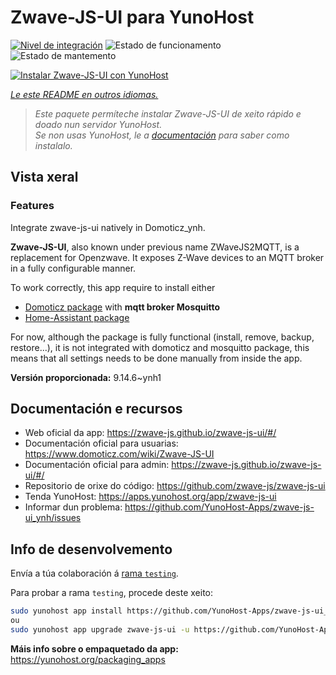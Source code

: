 <!--
NOTA: Este README foi creado automáticamente por <https://github.com/YunoHost/apps/tree/master/tools/readme_generator>
NON debe editarse manualmente.
-->

# Zwave-JS-UI para YunoHost

[![Nivel de integración](https://dash.yunohost.org/integration/zwave-js-ui.svg)](https://ci-apps.yunohost.org/ci/apps/zwave-js-ui/) ![Estado de funcionamento](https://ci-apps.yunohost.org/ci/badges/zwave-js-ui.status.svg) ![Estado de mantemento](https://ci-apps.yunohost.org/ci/badges/zwave-js-ui.maintain.svg)

[![Instalar Zwave-JS-UI con YunoHost](https://install-app.yunohost.org/install-with-yunohost.svg)](https://install-app.yunohost.org/?app=zwave-js-ui)

*[Le este README en outros idiomas.](./ALL_README.md)*

> *Este paquete permíteche instalar Zwave-JS-UI de xeito rápido e doado nun servidor YunoHost.*  
> *Se non usas YunoHost, le a [documentación](https://yunohost.org/install) para saber como instalalo.*

## Vista xeral


### Features

Integrate zwave-js-ui natively in Domoticz_ynh.

**Zwave-JS-UI**, also known under previous name ZWaveJS2MQTT, is a replacement for Openzwave. It exposes Z-Wave devices to an MQTT broker in a fully configurable manner.

To work correctly, this app require to install either
- [Domoticz package](https://github.com/YunoHost-Apps/domoticz_ynh) with **mqtt broker Mosquitto**
- [Home-Assistant package](https://github.com/YunoHost-Apps/homeassistant_ynh)


For now, although the package is fully functional (install, remove, backup, restore...), it is not integrated with domoticz and mosquitto package, this means that all settings needs to be done manually from inside the app.



**Versión proporcionada:** 9.14.6~ynh1
## Documentación e recursos

- Web oficial da app: <https://zwave-js.github.io/zwave-js-ui/#/>
- Documentación oficial para usuarias: <https://www.domoticz.com/wiki/Zwave-JS-UI>
- Documentación oficial para admin: <https://zwave-js.github.io/zwave-js-ui/#/>
- Repositorio de orixe do código: <https://github.com/zwave-js/zwave-js-ui>
- Tenda YunoHost: <https://apps.yunohost.org/app/zwave-js-ui>
- Informar dun problema: <https://github.com/YunoHost-Apps/zwave-js-ui_ynh/issues>

## Info de desenvolvemento

Envía a túa colaboración á [rama `testing`](https://github.com/YunoHost-Apps/zwave-js-ui_ynh/tree/testing).

Para probar a rama `testing`, procede deste xeito:

```bash
sudo yunohost app install https://github.com/YunoHost-Apps/zwave-js-ui_ynh/tree/testing --debug
ou
sudo yunohost app upgrade zwave-js-ui -u https://github.com/YunoHost-Apps/zwave-js-ui_ynh/tree/testing --debug
```

**Máis info sobre o empaquetado da app:** <https://yunohost.org/packaging_apps>
